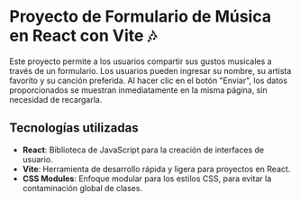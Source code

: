 # Proyecto de Formulario de Música en React con Vite 🎶
Este proyecto permite a los usuarios compartir sus gustos musicales a través de un formulario. Los usuarios pueden ingresar su nombre, su artista favorito y su canción preferida. Al hacer clic en el botón "Enviar", los datos proporcionados se muestran inmediatamente en la misma página, sin necesidad de recargarla.

## Tecnologías utilizadas

- **React**: Biblioteca de JavaScript para la creación de interfaces de usuario.
- **Vite**: Herramienta de desarrollo rápida y ligera para proyectos en React.
- **CSS Modules**: Enfoque modular para los estilos CSS, para evitar la contaminación global de clases.

